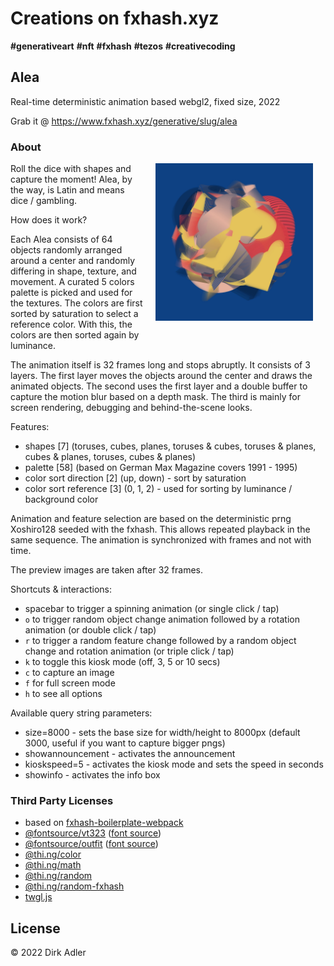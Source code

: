# Creations on fxhash.xyz

__#generativeart__ __#nft__ __#fxhash__ __#tezos__ __#creativecoding__

## Alea

Real-time deterministic animation based webgl2, fixed size, 2022

Grab it @ https://www.fxhash.xyz/generative/slug/alea

### About

<img src="./public/preview.jpg" align="right" width="50%" style="margin: 0 20px 20px 20px" />

Roll the dice with shapes and capture the moment! 
Alea, by the way, is Latin and means dice / gambling.

How does it work?

Each Alea consists of 64 objects randomly arranged around a center and randomly differing in shape, texture, and movement. A curated 5
colors palette is picked and used for the textures. The colors are first sorted by saturation to select a reference color. With this, the
colors are then sorted again by luminance.

The animation itself is 32 frames long and stops abruptly. It consists of 3 layers. The first layer moves the objects around the center
and draws the animated objects. The second uses the first layer and a double buffer to capture the motion blur based on a depth mask. The
third is mainly for screen rendering, debugging and behind-the-scene looks.

Features:

- shapes [7] (toruses, cubes, planes, toruses & cubes, toruses & planes, cubes & planes, toruses, cubes & planes)
- palette [58] (based on German Max Magazine covers 1991 - 1995)
- color sort direction [2] (up, down) - sort by saturation
- color sort reference [3] (0, 1, 2) - used for sorting by luminance / background color

Animation and feature selection are based on the deterministic prng Xoshiro128 seeded with the fxhash. This allows repeated playback in the
same sequence. The animation is synchronized with frames and not with time.

The preview images are taken after 32 frames.

Shortcuts & interactions:

- spacebar to trigger a spinning animation (or single click / tap)
- `o` to trigger random object change animation followed by a rotation animation (or double click / tap)
- `r` to trigger a random feature change followed by a random object change and rotation animation (or triple click / tap)
- `k` to toggle this kiosk mode (off, 3, 5 or 10 secs)
- `c` to capture an image
- `f` for full screen mode
- `h` to see all options

Available query string parameters:

- size=8000 - sets the base size for width/height to 8000px (default 3000, useful if you want to capture bigger pngs)
- showannouncement - activates the announcement
- kioskspeed=5 - activates the kiosk mode and sets the speed in seconds
- showinfo - activates the info box

### Third Party Licenses

- based on [fxhash-boilerplate-webpack](https://github.com/fxhash/fxhash-webpack-boilerplate)
- [@fontsource/vt323](https://www.npmjs.com/package/@fontsource/vt323) ([font source](https://github.com/phoikoi/VT323))
- [@fontsource/outfit](https://www.npmjs.com/package/@fontsource/outfit) ([font source](https://github.com/Outfitio/Outfit-Fonts/))
- [@thi.ng/color](https://www.npmjs.com/package/@thi.ng/color)
- [@thi.ng/math](https://www.npmjs.com/package/@thi.ng/math)
- [@thi.ng/random](https://www.npmjs.com/package/@thi.ng/random)
- [@thi.ng/random-fxhash](https://www.npmjs.com/package/@thi.ng/random-fxhash)
- [twgl.js](https://www.npmjs.com/package/twgl.js)

## License

© 2022 Dirk Adler